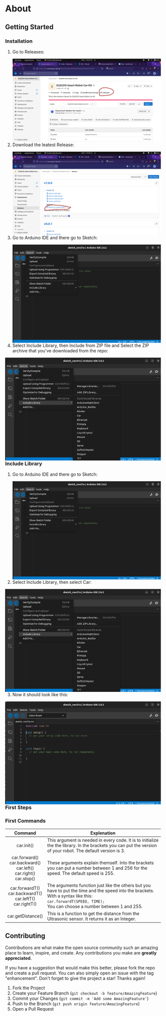 # About

## Getting Started

### Installation

1. Go to Releases:

      <img src="/assets/first.png"
     alt="Markdown Monster icon"
     style="float: left; margin-right: 10px;" />

2. Download the leatest Release:

    <img src="/assets/second.png"
    alt="Markdown Monster icon"
    style="float: left; margin-right: 10px;" />

3. Go to Arduino IDE and there go to Sketch:

    <img src="/assets/third.png" alt="Markdown Monster icon" style="float: left; margin-right: 10px;" />

4. Select Include Library, then Include from ZIP file and Select the ZIP archive that you've downloaded from the repo:

  <img src="/assets/forth.png"
  alt="Markdown Monster icon"
  style="float: left; margin-right: 10px;" />

### Include Library

1. Go to Arduino IDE and there go to Sketch:

    <img src="/assets/third.png" alt="Markdown Monster icon" style="float: left; margin-right: 10px;" />

2. Select Include Library, then select Car:

  <img src="/assets/forth.png"
  alt="Markdown Monster icon"
  style="float: left; margin-right: 10px;" />

3. Now it should look like this:

  <img src="/assets/fifth.png"
  alt="Markdown Monster icon"
  style="float: left; margin-right: 10px;" />

### First Steps

### First Commands

| **Command** | **Explenation** |
|:---:|---|
| car.init() | This argument is needed in every code. It is to initialize the the library.  In the brackets you can put the version of your robot. The default version is 3. |
| car.forward()<br>  car.backward()<br>  car.left()<br>  car.right()<br>  car.stop() | These arguments explain themself. Into the brackets you can put a number between 1 and 256 for the speed. The default speed is 255. |
| car.forwardT() <br>   car.backwardT() <br>   car.leftT() <br>   car.rightT() | The arguments function just like the others but you have to put the time and the speed into the brackets. <br> With a syntax like this: <br> ``` car.forwardT(SPEED, TIME); ``` <br>You can choose a number between 1 and 255.  |
| car.getDistance() | This is a function to get the distance from the Ultrasonic sensor. It returns it as an Integer. |


<!-- CONTRIBUTING -->
## Contributing

Contributions are what make the open source community such an amazing place to learn, inspire, and create. Any contributions you make are **greatly appreciated**.

If you have a suggestion that would make this better, please fork the repo and create a pull request. You can also simply open an issue with the tag "enhancement".
Don't forget to give the project a star! Thanks again!

1. Fork the Project
2. Create your Feature Branch (`git checkout -b feature/AmazingFeature`)
3. Commit your Changes (`git commit -m 'Add some AmazingFeature'`)
4. Push to the Branch (`git push origin feature/AmazingFeature`)
5. Open a Pull Request
